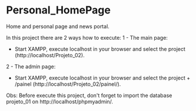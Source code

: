 # Personal_HomePage
Home and personal page and news portal.

In this project there are 2 ways how to execute:
1 - The main page:
  - Start XAMPP, execute localhost in your browser and select the project (http://localhost/Projeto_02).
  
2 - The admin page:
   - Start XAMPP, execute localhost in your browser and select the project + /painel  (http://localhost/Projeto_02/painel/).
   
Obs: Before execute this project, don't forget to import the database projeto_01 on http://localhost/phpmyadmin/.
